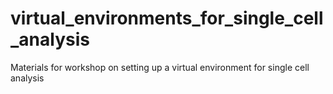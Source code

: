 # virtual_environments_for_single_cell_analysis
Materials for workshop on setting up a virtual environment for single cell analysis
